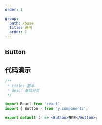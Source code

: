 ```yaml
---
order: 1

group:
  path: /base
  title: 通用
  order: 1
---
```


## Button

## 代码演示

```jsx
/**
 * title: 基本
 * desc: 基础分页
 */

import React from 'react';
import { Button } from 'y-components';

export default () => <Button>按钮</Button>;
```
